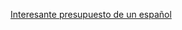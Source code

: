 [Interesante presupuesto de un español](www.facebook.com_groups_DisenadoresYProgramadoresWeb_posts_5058317454293135__comment_id%3D5059521347506079(iPhone%2012%20Pro).png)
